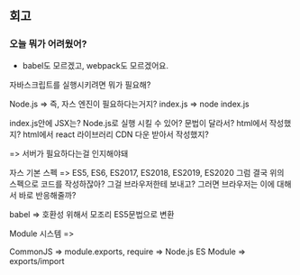## 회고

### 오늘 뭐가 어려웠어?

- babel도 모르겠고, webpack도 모르겠어요.

자바스크립트를 실행시키려면 뭐가 필요해?

Node.js => 즉, 자스 엔진이 필요하다는거지?
index.js => node index.js

index.js안에 JSX는? Node.js로 실행 시킬 수 있어?
문법이 달라서?
html에서 작성했지?
html에서 react 라이브러리 CDN 다운 받아서 작성했지?

=> 서버가 필요하다는걸 인지해야돼

자스 기본 스펙 => ES5, ES6, ES2017, ES2018, ES2019, ES2020
그럼 결국 위의 스펙으로 코드를 작성하잖아? 그걸 브라우저한테 보내고?
그러면 브라우저는 이에 대해서 바로 반응해줄까?

babel => 호환성 위해서 모조리 ES5문법으로 변환

Module 시스템 => 

CommonJS => module.exports, require => Node.js
ES Module => exports/import

